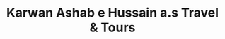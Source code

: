 ---
title: "Karwan Ashab e Hussain a.s Travel & Tours"
url: /karachi/karwan-ashab-e-hussain-a-s-travel-and-tours/
shop: travel agency
---